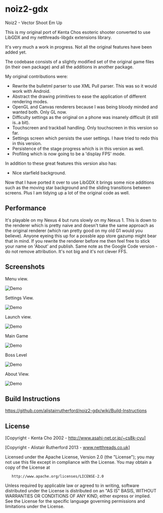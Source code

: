 noiz2-gdx
=========

Noiz2 - Vector Shoot Em Up

This is my original port of Kenta Chos esoteric shooter converted to use LibGDX and my netthreads-libgdx extensions library.

It's very much a work in progress. Not all the original features have been added yet.

The codebase consists of a slightly modified set of the original game files (in their own package) and all the additions in another package.


My original contributions were:

- Rewrite the bulletml parser to use XML Pull parser. This was so it would work with Android.
- Abstract the drawing primitives to ease the application of different rendering modes.
- OpenGL and Canvas renderers because I was being bloody minded and wanted both. Only GL now.
- Difficulty settings as the original on a phone was insanely difficult (it still is..a bit).
- Touchscreen and trackball handling. Only touchscreen in this version so far.
- Settings screen which persists the user settings. I have tried to redo this in this version.
- Persistence of the stage progress which is in this version as well.
- Profiling which is now going to be a 'display FPS' mode.

In addition to these great features this version also has:

- Nice starfield background.

Now that I have ported it over to use LibGDX it brings some nice additions such as the moving star background and the sliding transitions between screens.
Plus I am tidying up a lot of the original code as well.

Performance
-----------

It's playable on my Nexus 4 but runs slowly on my Nexus 1. This is down to the renderer which is pretty naive and doesn't take the same approach as the original renderer (which ran pretty good on my old G1 would you believe). Anyone eyeing this up for a possble app store gazump might bear that in mind. If you rewrite the renderer before me then feel free to stick your name on 'About' and publish. Same note as the Google Code version - do not remove attribution. It's not big and it's not clever FFS.

Screenshots
-----------

Menu  view.

![Demo](https://github.com/alistairrutherford/images/raw/master/noiz2_3.png) 

Settings View.

![Demo](https://github.com/alistairrutherford/images/raw/master/noiz2_4.png) 

Launch view.

![Demo](https://github.com/alistairrutherford/images/raw/master/noiz2_1.png) 

Main Game

![Demo](https://github.com/alistairrutherford/images/raw/master/noiz2_2.png)

Boss Level

![Demo](https://github.com/alistairrutherford/images/raw/master/noiz2_6.png)

About View.

![Demo](https://github.com/alistairrutherford/images/raw/master/noiz2_5.png) 


Build Instructions
-------------------

https://github.com/alistairrutherford/noiz2-gdx/wiki/Build-Instructions

License
--------
[Copyright - Kenta Cho 2002 - http://www.asahi-net.or.jp/~cs8k-cyu]

[Copyright - Alistair Rutherford 2013 - www.netthreads.co.uk]

Licensed under the Apache License, Version 2.0 (the "License");
   you may not use this file except in compliance with the License.
   You may obtain a copy of the License at

       http://www.apache.org/licenses/LICENSE-2.0

   Unless required by applicable law or agreed to in writing, software
   distributed under the License is distributed on an "AS IS" BASIS,
   WITHOUT WARRANTIES OR CONDITIONS OF ANY KIND, either express or implied.
   See the License for the specific language governing permissions and
   limitations under the License.
